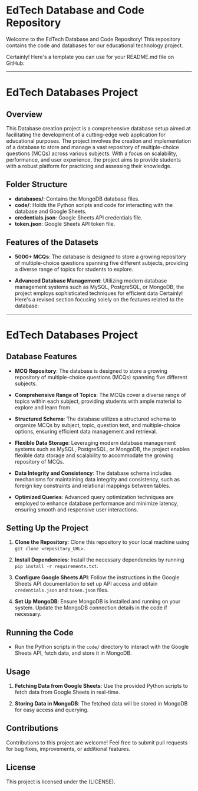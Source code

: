 # EdTech Database and Code Repository

Welcome to the EdTech Database and Code Repository! This repository contains the code and databases for our educational technology project.

Certainly! Here's a template you can use for your README.md file on GitHub:

---

# EdTech Databases Project

## Overview

This Database creation project is a comprehensive database setup aimed at facilitating the development of a cutting-edge web application for educational purposes. The project involves the creation and implementation of a database to store and manage a vast repository of multiple-choice questions (MCQs) across various subjects. With a focus on scalability, performance, and user experience, the project aims to provide students with a robust platform for practicing and assessing their knowledge.


## Folder Structure

- **databases/**: Contains the MongoDB database files.
- **code/**: Holds the Python scripts and code for interacting with the database and Google Sheets.
- **credentials.json**: Google Sheets API credentials file.
- **token.json**: Google Sheets API token file.

## Features of the Datasets

- **5000+ MCQs**: The database is designed to store a growing repository of multiple-choice questions spanning five different subjects, providing a diverse range of topics for students to explore.
  
- **Advanced Database Management**: Utilizing modern database management systems such as MySQL, PostgreSQL, or MongoDB, the project employs sophisticated techniques for efficient data Certainly! Here's a revised section focusing solely on the features related to the database:

---

# EdTech Databases Project

## Database Features

- **MCQ Repository**: The database is designed to store a growing repository of multiple-choice questions (MCQs) spanning five different subjects.
  
- **Comprehensive Range of Topics**: The MCQs cover a diverse range of topics within each subject, providing students with ample material to explore and learn from.
  
- **Structured Schema**: The database utilizes a structured schema to organize MCQs by subject, topic, question text, and multiple-choice options, ensuring efficient data management and retrieval.
  
- **Flexible Data Storage**: Leveraging modern database management systems such as MySQL, PostgreSQL, or MongoDB, the project enables flexible data storage and scalability to accommodate the growing repository of MCQs.
  
- **Data Integrity and Consistency**: The database schema includes mechanisms for maintaining data integrity and consistency, such as foreign key constraints and relational mappings between tables.
  
- **Optimized Queries**: Advanced query optimization techniques are employed to enhance database performance and minimize latency, ensuring smooth and responsive user interactions.


## Setting Up the Project

1. **Clone the Repository**: Clone this repository to your local machine using `git clone <repository_URL>`.

2. **Install Dependencies**: Install the necessary dependencies by running `pip install -r requirements.txt`.

3. **Configure Google Sheets API**: Follow the instructions in the Google Sheets API documentation to set up API access and obtain `credentials.json` and `token.json` files.

4. **Set Up MongoDB**: Ensure MongoDB is installed and running on your system. Update the MongoDB connection details in the code if necessary.


## Running the Code

- Run the Python scripts in the `code/` directory to interact with the Google Sheets API, fetch data, and store it in MongoDB.


## Usage

1. **Fetching Data from Google Sheets**: Use the provided Python scripts to fetch data from Google Sheets in real-time.

2. **Storing Data in MongoDB**: The fetched data will be stored in MongoDB for easy access and querying.

## Contributions

Contributions to this project are welcome! Feel free to submit pull requests for bug fixes, improvements, or additional features.

## License

This project is licensed under the (LICENSE).

